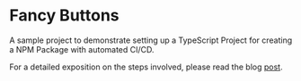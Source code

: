 # Fancy Buttons

A sample project to demonstrate setting up a TypeScript Project for creating a NPM Package with automated CI/CD.

For a detailed exposition on the steps involved, please read the blog [post](https://debojitroy.com/blogs/how-to-release-ts-project-to-npm-using-ci-cd/).

 <!-- https://dev.to/ryands17/deploying-a-spa-using-aws-cdk-typescript-4ibf -->
<!-- https://medium.com/@david.sandor/deploy-a-spa-website-to-aws-s3-with-cloudfront-cdn-in-40-lines-of-typescript-using-aws-cdk-ff800b6c1bb8 -->
<!-- https://dev.to/evnz/single-cloudfront-distribution-for-s3-web-app-and-api-gateway-15c3 -->
<!-- https://docs.aws.amazon.com/cdk/api/latest/docs/aws-s3-deployment-readme.html -->